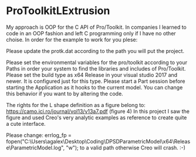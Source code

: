 # ProToolkitLExtrusion

My approach is OOP for the C API of Pro/Toolkit.
In companies I learned to code in an OOP fashion and left C programming only if I have no other choise. 
In order for the example to work for you plese: 

Please update the protk.dat according to the path you will put the project. 

Please set the environmental variables for the pro/toolkit according to your Paths in order your system to find the libraries and includes of 
Pro/Toolkit. 
Please set the build type as x64 Release in your visual studio 2017 and newer. It is configured just for this type. 
Please start a Part session before starting the Application as it hooks to the current model. You can change this behavior if you want to by altering the code. 

The rights for the L shape definition as a figure belong to: 
https://camo.ici.ro/journal/vol13/v13a7.pdf (figure 4) 
In this project I saw the figure and used Creo's very analytic examples as reference to create quite a cute interface.

Please change: 
errlog_fp = fopen("C:\\Users\\agalex\\Desktop\\Coding\\DPSDParametricModel\\x64\\Release\\ParametricModel.log", "w"); 
to a valid path otherwise Creo will crash. :-)
